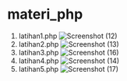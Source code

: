 # materi_php
1. latihan1.php
![Screenshot (12)](https://user-images.githubusercontent.com/123276950/237014746-fc626a5c-194a-401e-82bc-dbee73b5b71c.png)
2. latihan2.php
![Screenshot (13)](https://user-images.githubusercontent.com/123276950/237014954-95c2d246-ee57-47b5-8a71-c24408887fb3.png)
3. latihan3.php
![Screenshot (16)](https://user-images.githubusercontent.com/123276950/237015106-c9998200-b55a-4219-94ab-4e1923fb8a3f.png)
4. latihan4.php
![Screenshot (14)](https://user-images.githubusercontent.com/123276950/237015188-928bbdb3-6568-472b-a09e-3dd154d2f33b.png)
5. latihan5.php
![Screenshot (17)](https://user-images.githubusercontent.com/123276950/237015449-ea991f83-4bdb-49b2-ad08-401f001647a7.png)
